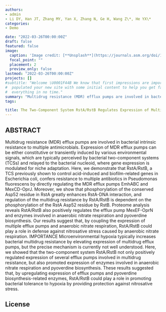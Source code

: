 ```yaml
---
authors:
- admin
- Li DY, Han JT, Zhang MY, Yan X, Zhang N, Ge H, Wang Z\*, He YX\*
categories:
- Demo

date: "2022-03-26T00:00:00Z"
draft: false
featured: false
image:
  caption: 'Image credit: [**Unsplash**](https://journals.asm.org/doi/10.1128/mSystems.00911-21?url_ver=Z39.88-2003&rfr_id=ori:rid:crossref.org&rfr_dat=cr_pub%20%200pubmed)'
  focal_point: ""
  placement: 2
  preview_only: false
lastmod: "2022-03-26T00:00:00Z"
projects: []
#subtitle: "Welcome \U0001F44B We know that first impressions are important, so we've
#  populated your new site with some initial content to help you get familiar with
#  everything in no time."
summary: "Multidrug resistance (MDR) efflux pumps are involved in bacterial intrinsic resistance to multiple antimicrobials. Expression of MDR efflux pumps can be either constitutive or transiently induced by various environmental signals, which are typically perceived by bacterial two-component systems (TCSs) and relayed to the bacterial nucleoid, where gene expression is modulated for niche adaptation... "
tags:

title: The Two-Component System RstA/RstB Regulates Expression of Multiple Efflux Pumps and Influences Anaerobic Nitrate Respiration in Pseudomonas fluorescens
---
```


## ABSTRACT
Multidrug resistance (MDR) efflux pumps are involved in bacterial intrinsic resistance to multiple antimicrobials. Expression of MDR efflux pumps can be either constitutive or transiently induced by various environmental signals, which are typically perceived by bacterial two-component systems (TCSs) and relayed to the bacterial nucleoid, where gene expression is modulated for niche adaptation. Here, we demonstrate that RstA/RstB, a TCS previously shown to control acid-induced and biofilm-related genes in Escherichia coli, confers resistance to multiple antibiotics in Pseudomonas fluorescens by directly regulating the MDR efflux pumps EmhABC and MexCD-OprJ. Moreover, we show that phosphorylation of the conserved Asp52 residue in RstA greatly enhances RstA-DNA interaction, and regulation of the multidrug resistance by RstA/RstB is dependent on the phosphorylation of the RstA Asp52 residue by RstB. Proteome analysis reveals RstA/RstB also positively regulates the efflux pump MexEF-OprN and enzymes involved in anaerobic nitrate respiration and pyoverdine biosynthesis. Our results suggest that, by coupling the expression of multiple efflux pumps and anaerobic nitrate respiration, RstA/RstB could play a role in defense against nitrosative stress caused by anaerobic nitrate respiration.
IMPORTANCE Microenvironmental hypoxia typically increases bacterial multidrug resistance by elevating expression of multidrug efflux pumps, but the precise mechanism is currently not well understood. Here, we showed that the two-component system RstA/RstB not only positively regulated expression of several efflux pumps involved in multidrug resistance, but also promoted expression of enzymes involved in anaerobic nitrate respiration and pyoverdine biosynthesis. These results suggested that, by upregulating expression of efflux pumps and pyoverdine biosynthesis-related enzymes, RstA/RstB could play a role in promoting bacterial tolerance to hypoxia by providing protection against nitrosative stress.


## License

